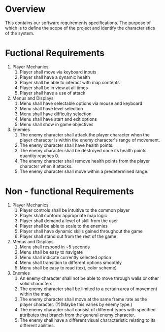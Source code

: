 # Overview
This contains our software requirements specifications. The purpose of which is to define the scope of the project and identify the characteristics of the system.
# Fuctional Requirements
  1. Player Mechanics
      1. Player shall move via keyboard inputs
      2. Player shall have a dynamic health
      3. Player shall be able to interact with map contents
      4. Player shall be in view at all times
      5. Player shall have a use of attack
   2. Menus and Displays
      1. Menu shall have selectable options via mouse and keyboard
      2. Menu shall have level selection
      3. Menu shall have difficulty selection
      4. Menu shall have start and exit options
      5. Menu shall show in game objectives
   3. Enemies
      1. The enemy character shall attack the player character when the player character is within the enemy character's range of movement.
      2. The enemy character shall have health points.
      3. The enemy character shall be destroyed once its health points quantity reaches 0.
      4. The enemy character shall remove health points from the player character when it attacks.
      5. The enemy character shall move within a predetermined range.

# Non - functional Requirements
  1. Player Mechanics
      1. Player controls shall be intuitive to the common player
      2. Player shall conform appropriate map logic
      3. Player shall demand a level of skill from the user
      4. Player shall be able to scale to the enemies
      5. Player shall have dynamic skills gained throughout the game
      6. Player shall stand out from the rest of the game
   2. Menus and Displays
      1. Menu shall respond in ~5 seconds
      2. Menu shall be easy to navigate
      3. Menu shall indicate currently selected option
      4. Menu shall transition to different options smoothly
      5. Menu shall be easy to read (text, color scheme)
   3. Enemies
      1. An enemy character shall not be able to move through walls or other solid characters.
      2. The enemy character shall be limited to a certain area of movement within the map.
      3. The enemy character shall move at the same frame rate as the player character. (?)(Maybe this varies by enemy type.)
      4. The enemy character shall consist of different types with specified attributes that branch from the general enemy character.
      5. The enemy shall have a different visual characteristic relating to its different abilities.
